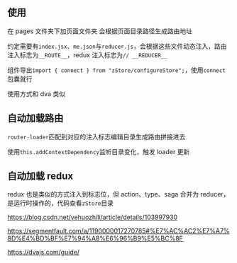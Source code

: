 ## 使用

在 pages 文件夹下加页面文件夹
会根据页面目录路径生成路由地址

约定需要有`index.jsx`、`me.json`与`reducer.js`，会根据这些文件动态注入，路由注入标志为`__ROUTE__`，redux 注入标志为`// __REDUCER__`

组件导出`import { connect } from "zStore/configureStore";`，使用`connect`包囊就行

使用方式和 dva 类似

## 自动加载路由

`router-loader`匹配到对应的注入标志编辑目录生成路由拼接进去

使用`this.addContextDependency`监听目录变化，触发 loader 更新

## 自动加载 redux

redux 也是类似的方式注入到标志位，但 action、type、saga 合并为 reducer，是运行时操作的，代码查看`zStore`目录

https://blog.csdn.net/yehuozhili/article/details/103997930

https://segmentfault.com/a/1190000017270785#%E7%AC%AC2%E7%A7%8D%E4%BD%BF%E7%94%A8%E6%96%B9%E5%BC%8F

https://dvajs.com/guide/
